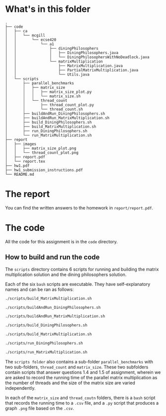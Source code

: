 # What's in this folder

```
.
├── code
│   ├── ca
│   │   └── mcgill
│   │       └── ecse420
│   │           └── a1
│   │               ├── diningPhilosophers
│   │               │   ├── DiningPhilosophers.java
│   │               │   └── DiningPhilosophersWithNoDeadlock.java
│   │               └── matrixMultiplication
│   │                   ├── MatrixMultiplication.java
│   │                   ├── PartialMatrixMultiplication.java
│   │                   └── Utils.java
│   └── scripts
│       ├── parallel_benchmarks
│       │   ├── matrix_size
│       │   │   ├── matrix_size_plot.py
│       │   │   └── matrix_size.sh
│       │   └── thread_count
│       │       ├── thread_count_plot.py
│       │       └── thread_count.sh
│       ├── buildAndRun_DiningPhilosophers.sh
│       ├── buildAndRun_MatrixMultiplication.sh
│       ├── build_DiningPhilosophers.sh
│       ├── build_MatrixMultiplication.sh
│       ├── run_DiningPhilosophers.sh
│       └── run_MatrixMultiplication.sh
├── report
│   ├── images
│   │   ├── matrix_size_plot.png
│   │   └── thread_count_plot.png
│   ├── report.pdf
│   └── report.tex
├── hw1.pdf
├── hw1_submission_instructions.pdf
└── README.md
```

# The report

You can find the written answers to the homework in `report/report.pdf`.

# The code

All the code for this assignment is in the `code` directory.

## How to build and run the code

The `scripts` directory contains 6 scripts for running and building the matrix multiplication
solution and the dining philosophers solution.

Each of the six `bash` scripts are executable. They have self-explanatory names and can be ran
as follows:

```bash
./scripts/build_MatrixMultiplication.sh

./scripts/buildAndRun_DiningPhilosophers.sh

./scripts/buildAndRun_MatrixMultiplication.sh

./scripts/build_DiningPhilosophers.sh

./scripts/build_MatrixMultiplication.sh

./scripts/run_DiningPhilosophers.sh

./scripts/run_MatrixMultiplication.sh
```

The `scripts folder` also contains a sub-folder `parallel_benchmarks` with two sub-folders,
`thread_count` and `matrix_size`. These two subfolders contain scripts that answer questions
1.4 and 1.5 of assignment, wherein we are asked to record the running time of the parallel
matrix multiplication as the number of threads and the size of the matrix size are varied
independently.

In each of the `matrix_size` and `thread_coutn` folders, there is a `bash` script that
records the running time to a `.csv` file, and a `.py` script that produces a graph `.png`
file based on the `.csv`.
